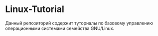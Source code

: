 # Linux-Tutorial
Данный репозиторий содержит туториалы по базовому управлению операционными системами семейства GNU/Linux.
